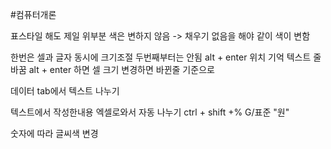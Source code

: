 #컴퓨터개론


표스타일 해도 제일 위부분 색은 변하지 않음
-> 채우기 없음을 해야 같이 색이 변함

한번은 셀과 글자 동시에 크기조절 
두번째부터는 안됨
alt + enter 위치 기억 텍스트 줄바꿈 
alt + enter 하면 셀 크기 변경하면 바뀐줄 기준으로

데이터 tab에서 텍스트 나누기 

텍스트에서 작성한내용 엑셀로와서 자동 나누기
ctrl + shift +%
G/표준 "원"

숫자에 따라 글씨색 변경